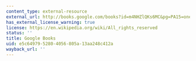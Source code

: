 ```yaml
---
content_type: external-resource
external_url: http://books.google.com/books?id=m4NHZlQKs6MC&pg=PA15=onepage
has_external_license_warning: true
license: https://en.wikipedia.org/wiki/All_rights_reserved
status: ''
title: Google Books
uid: e5c64979-5280-4056-805a-13aa248c412a
wayback_url: ''
---
```

